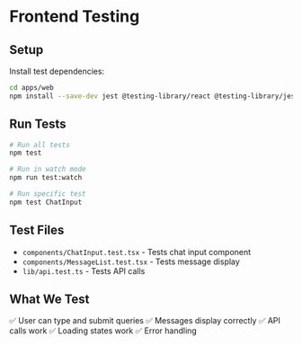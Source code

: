 # Frontend Testing

## Setup

Install test dependencies:

```bash
cd apps/web
npm install --save-dev jest @testing-library/react @testing-library/jest-dom jest-environment-jsdom
```

## Run Tests

```bash
# Run all tests
npm test

# Run in watch mode
npm run test:watch

# Run specific test
npm test ChatInput
```

## Test Files

- `components/ChatInput.test.tsx` - Tests chat input component
- `components/MessageList.test.tsx` - Tests message display
- `lib/api.test.ts` - Tests API calls

## What We Test

✅ User can type and submit queries
✅ Messages display correctly
✅ API calls work
✅ Loading states work
✅ Error handling